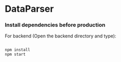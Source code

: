# DataParser

### Install dependencies before production

For backend (Open the backend directory and type):

```shell

npm install
npm start
```
